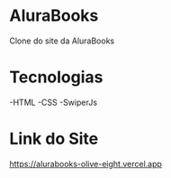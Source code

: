 # AluraBooks
Clone do site da AluraBooks

# Tecnologias
-HTML
-CSS
-SwiperJs

# Link do Site
https://alurabooks-olive-eight.vercel.app
